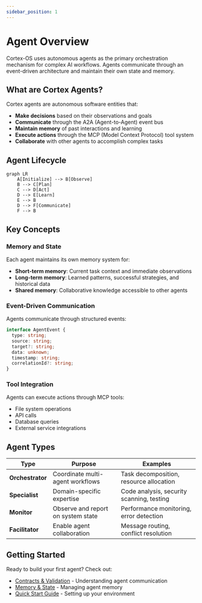 ```yaml
---
sidebar_position: 1
---
```


# Agent Overview

Cortex-OS uses autonomous agents as the primary orchestration mechanism for complex AI workflows.
Agents communicate through an event-driven architecture and maintain their own state and memory.

## What are Cortex Agents?

Cortex agents are autonomous software entities that:

- **Make decisions** based on their observations and goals
- **Communicate** through the A2A (Agent-to-Agent) event bus
- **Maintain memory** of past interactions and learning
- **Execute actions** through the MCP (Model Context Protocol) tool system
- **Collaborate** with other agents to accomplish complex tasks

## Agent Lifecycle

```mermaid
graph LR
    A[Initialize] --> B[Observe]
    B --> C[Plan]
    C --> D[Act]
    D --> E[Learn]
    E --> B
    D --> F[Communicate]
    F --> B
```

## Key Concepts

### Memory and State

Each agent maintains its own memory system for:

- **Short-term memory**: Current task context and immediate observations
- **Long-term memory**: Learned patterns, successful strategies, and historical data
- **Shared memory**: Collaborative knowledge accessible to other agents

### Event-Driven Communication

Agents communicate through structured events:

```typescript
interface AgentEvent {
  type: string;
  source: string;
  target?: string;
  data: unknown;
  timestamp: string;
  correlationId?: string;
}
```

### Tool Integration

Agents can execute actions through MCP tools:

- File system operations
- API calls
- Database queries
- External service integrations

## Agent Types

| Type | Purpose | Examples |
|------|---------|----------|
| **Orchestrator** | Coordinate multi-agent workflows | Task decomposition, resource allocation |
| **Specialist** | Domain-specific expertise | Code analysis, security scanning, testing |
| **Monitor** | Observe and report on system state | Performance monitoring, error detection |
| **Facilitator** | Enable agent collaboration | Message routing, conflict resolution |

## Getting Started

Ready to build your first agent? Check out:

- [Contracts & Validation](./contracts-validation) - Understanding agent communication
- [Memory & State](./memory-state) - Managing agent memory
- [Quick Start Guide](../getting-started/quick-start) - Setting up your environment
